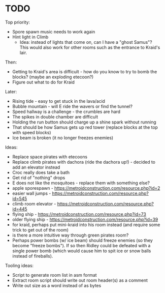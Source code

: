 TODO
====

Top priority:
* Spore spawn music needs to work again
* Hint light in Climb
  * Idea: instead of lights that come on, can I have a "ghost Samus"?
    This would also work for other rooms such as the entrance to Kraid's
    lair.

Then:
* Getting to Kraid's area is difficult - how do you know to try to bomb
  the blocks? (maybe an exploding etecoon?)
* Figure out what to do for Kraid

Later:
* Rising tide - easy to get stuck in the lava/acid
* Bubble mountain - will E ride the wavers or find the tunnel?
* Speed hallway is a challenge - the crumbles are hard
* The spikes in double chamber are difficult
* Holding the run button should charge up a shine spark without running
* That should be how Samus gets up red tower (replace blocks at the top
    with speed blocks)
* Ice beam is broken (it no longer freezes enemies)

Ideas:
* Replace space pirates with etecoons
* Replace climb pirates with dachora (ride the dachora up!) - decided to
    add an elevator instead
* Croc really does take a bath
* Get rid of "nothing" drops
* E does not like the mosquitoes - replace them with something else?
* apple sporespawn - https://metroidconstruction.com/resource.php?id=2
* easier wall jumps - https://metroidconstruction.com/resource.php?id=545
* climb room elevator - https://metroidconstruction.com/resource.php?id=445
* flying ship - https://metroidconstruction.com/resource.php?id=73
* older flying ship - https://metroidconstruction.com/resource.php?id=39
* for kraid, perhaps put mini-kraid into his room instead (and require
  some trick to get out of the room)
* is there a more intuitive way through green pirates room?
* Perhaps power bombs (w/ ice beam) should freeze enemies (so they
  become "freeze bombs").  If so then Ridley could be defeated with a
  single power bomb (which would cause him to spit ice or snow balls
  instead of fireballs).

Tooling ideas:
* Script to generate room list in asm format
* Extract room script should write out room header(s) as a comment
* Write out size as a word instead of as bytes
